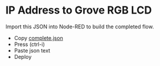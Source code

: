 # IP Address to Grove RGB LCD

Import this JSON into Node-RED to build the completed flow.
- Copy [complete.json](complete.json)
- Press (ctrl-i)
- Paste json text
- Deploy